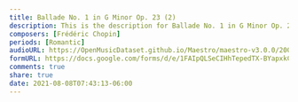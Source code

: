 ```yaml
---
title: Ballade No. 1 in G Minor Op. 23 (2)
description: This is the description for Ballade No. 1 in G Minor Op. 23 by Frédéric Chopin
composers: [Frédéric Chopin]
periods: [Romantic]
audioURL: https://OpenMusicDataset.github.io/Maestro/maestro-v3.0.0/2004/MIDI-Unprocessed_SMF_17_R1_2004_01-03_ORIG_MID--AUDIO_17_R1_2004_06_Track06_wav.midi
formURL: https://docs.google.com/forms/d/e/1FAIpQLSeCIHhTepedTX-BYapxkCRYDtfsWTPJfF11fpgFNQvDA2uQ7w/viewform
comments: true
share: true
date: 2021-08-08T07:43:13-06:00
---
```

